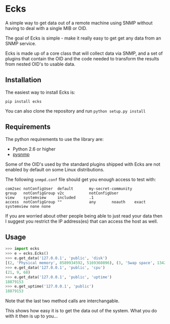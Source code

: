 # Ecks

A simple way to get data out of a remote machine using SNMP without having to deal with a single MIB or OID.

The goal of Ecks is simple - make it really easy to get get any data from an SNMP service.

Ecks is made up of a core class that will collect data via SNMP,
and a set of plugins that contain the OID and the code needed to
transform the results from nested OID's to usable data.

## Installation

The easiest way to install Ecks is:

```
pip install ecks
```

You can also clone the repository and run `python setup.py install`

## Requirements

The python requirements to use the library are:

* Python 2.6 or higher
* [pysnmp](http://pysnmp.sourceforge.net/)

Some of the OID's used by the standard plugins shipped with Ecks are not enabled by default on some Linux distributions.

The following `snmpd.conf` file should get you enough access to test with:

    com2sec notConfigUser  default       my-secret-community
    group   notConfigGroup v2c           notConfigUser
    view    systemview     included      .1
    access  notConfigGroup ""            any       noauth    exact  systemview none none

If you are worried about other people being able to just read your data then I suggest you restrict the IP address(es)
that can access the host as well.


## Usage

```python
>>> import ecks
>>> e = ecks.Ecks()
>>> e.get_data('127.0.0.1', 'public', 'disk')
[(2, 'Physical memory', 8589934592, 5169360896), (3, 'Swap space', 134213632, 45056), (4, '/', 290984034304, 243201781760)]
>>> e.get_data('127.0.0.1', 'public', 'cpu')
(21, 9, 68)
>>> e.get_data('127.0.0.1', 'public', 'uptime')
18879153
>>> e.get_uptime('127.0.0.1', 'public')
18879153
```

Note that the last two method calls are interchangable.

This shows how easy it is to get the data out of the system. What you do with it then is up to you...
